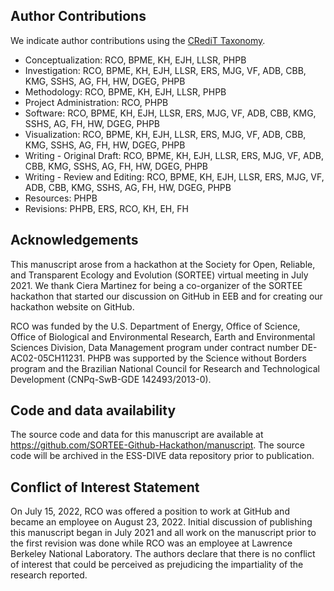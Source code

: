 ## Author Contributions
We indicate author contributions using the [CRediT Taxonomy](https://casrai.org/credit/).

- Conceptualization: RCO, BPME, KH, EJH, LLSR, PHPB
- Investigation: RCO, BPME, KH, EJH, LLSR, ERS, MJG, VF, ADB, CBB, KMG, SSHS, AG, FH, HW, DGEG, PHPB
- Methodology: RCO, BPME, KH, EJH, LLSR, PHPB
- Project Administration: RCO, PHPB
- Software: RCO, BPME, KH, EJH, LLSR, ERS, MJG, VF, ADB, CBB, KMG, SSHS, AG, FH, HW, DGEG, PHPB
- Visualization: RCO, BPME, KH, EJH, LLSR, ERS, MJG, VF, ADB, CBB, KMG, SSHS, AG, FH, HW, DGEG, PHPB
- Writing - Original Draft: RCO, BPME, KH, EJH, LLSR, ERS, MJG, VF, ADB, CBB, KMG, SSHS, AG, FH, HW, DGEG, PHPB
- Writing - Review and Editing: RCO, BPME, KH, EJH, LLSR, ERS, MJG, VF, ADB, CBB, KMG, SSHS, AG, FH, HW, DGEG, PHPB
- Resources: PHPB
- Revisions: PHPB, ERS, RCO, KH, EH, FH

## Acknowledgements

This manuscript arose from a hackathon at the Society for Open, Reliable, and Transparent Ecology and Evolution (SORTEE) virtual meeting in July 2021. 
We thank Ciera Martinez for being a co-organizer of the SORTEE hackathon that started our discussion on GitHub in EEB and for creating our hackathon website on GitHub.

RCO was funded by the U.S. Department of Energy, Office of Science, Office of Biological and Environmental Research, Earth and Environmental Sciences Division, Data Management program under contract number DE-AC02-05CH11231. 
PHPB was supported by the Science without Borders program and the Brazilian National Council for Research and Technological Development (CNPq-SwB-GDE 142493/2013-0).

## Code and data availability

The source code and data for this manuscript are available at <https://github.com/SORTEE-Github-Hackathon/manuscript>. 
The source code will be archived in the ESS-DIVE data repository prior to publication.

## Conflict of Interest Statement
On July 15, 2022, RCO was offered a position to work at GitHub and became an employee on August 23, 2022.
Initial discussion of publishing this manuscript began in July 2021 and all work on the manuscript prior to the first revision was done while RCO was an employee at Lawrence Berkeley National Laboratory.
The authors declare that there is no conflict of interest that could be perceived as prejudicing the impartiality of the research reported.